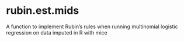 # rubin.est.mids
A function to implement Rubin’s rules when running multinomial logistic regression on data imputed in R with mice
